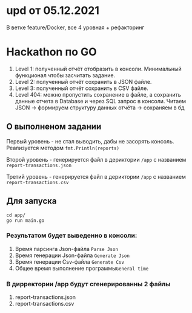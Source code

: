 # upd от 05.12.2021
В ветке feature/Docker, все 4 уровная + рефакторинг

# Hackathon по GO

1. Level 1: полученный отчёт отобразить в консоли.   Минимальный функционал чтобы засчитать задание.
2. Level 2: полученный отчёт сохранить в JSON файле.
3. Level 3: полученный отчёт сохранить в CSV файле.
4. Level 404: можно пропустить сохранение в файле, а сохранить данные отчета в Database и через SQL запрос в консоли.
Читаем JSON -> формируем структуру данных отчёта -> сохраняем в бд

## О выполненом задании
Первый уровень - не стал выводить, дабы не засорять консоль. Реализуется методом `fmt.Println(reports)`

Второй уровень - генерируется файл в дериктории `/app` с названием `report-transactions.json`

Третий уровень - генерируется файл в дериктории `/app` с названием `report-transactions.csv`

## Для запуска
```
cd app/
go run main.go 
```

### Результатом будет выведенно в консоли:
1. Время парсинга Json-файла `Parse Json`
2. Время генерации Json-файла `Generate Json`
3. Время генерации Csv-файла  `Generate Csv`
4. Общее время выполнение программы`General time`

### В дирректории /app будут сгенерированны 2 файлы
1. report-transactions.json
2. report-transactions.csv
